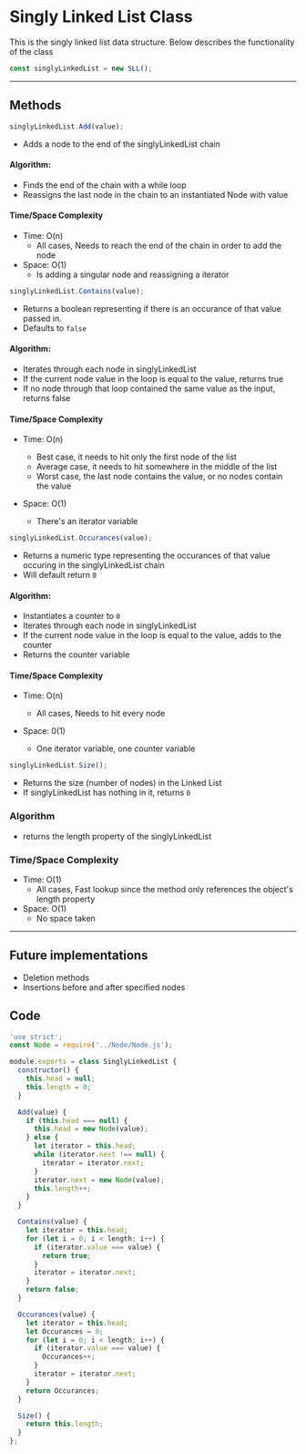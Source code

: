 # Singly Linked List Class

This is the singly linked list data structure. Below describes the functionality
of the class

```js
const singlyLinkedList = new SLL();
```

---

## Methods

```js
singlyLinkedList.Add(value);
```

- Adds a node to the end of the singlyLinkedList chain

#### Algorithm:

- Finds the end of the chain with a while loop
- Reassigns the last node in the chain to an instantiated Node with value

#### Time/Space Complexity

- Time: O(n)
  - All cases, Needs to reach the end of the chain in order to add the node
- Space: O(1)
  - Is adding a singular node and reassigning a iterator

```js
singlyLinkedList.Contains(value);
```

- Returns a boolean representing if there is an occurance of that value passed
  in.
- Defaults to `false`

#### Algorithm:

- Iterates through each node in singlyLinkedList
- If the current node value in the loop is equal to the value, returns true
- If no node through that loop contained the same value as the input, returns
  false

#### Time/Space Complexity

- Time: O(n)

  - Best case, it needs to hit only the first node of the list
  - Average case, it needs to hit somewhere in the middle of the list
  - Worst case, the last node contains the value, or no nodes contain the value

- Space: O(1)
  - There's an iterator variable

```js
singlyLinkedList.Occurances(value);
```

- Returns a numeric type representing the occurances of that value occuring in
  the singlyLinkedList chain
- Will default return `0`

#### Algorithm:

- Instantiates a counter to `0`
- Iterates through each node in singlyLinkedList
- If the current node value in the loop is equal to the value, adds to the
  counter
- Returns the counter variable

#### Time/Space Complexity

- Time: O(n)

  - All cases, Needs to hit every node

- Space: 0(1)
  - One iterator variable, one counter variable

```js
singlyLinkedList.Size();
```

- Returns the size (number of nodes) in the Linked List
- If singlyLinkedList has nothing in it, returns `0`

### Algorithm

- returns the length property of the singlyLinkedList

### Time/Space Complexity

- Time: O(1)
  - All cases, Fast lookup since the method only references the object's length
    property
- Space: O(1)
  - No space taken

---

## Future implementations

- Deletion methods
- Insertions before and after specified nodes

## Code

```js
'use strict';
const Node = require('../Node/Node.js');

module.exports = class SinglyLinkedList {
  constructor() {
    this.head = null;
    this.length = 0;
  }

  Add(value) {
    if (this.head === null) {
      this.head = new Node(value);
    } else {
      let iterator = this.head;
      while (iterator.next !== null) {
        iterator = iterator.next;
      }
      iterator.next = new Node(value);
      this.length++;
    }
  }

  Contains(value) {
    let iterator = this.head;
    for (let i = 0; i < length; i++) {
      if (iterator.value === value) {
        return true;
      }
      iterator = iterator.next;
    }
    return false;
  }

  Occurances(value) {
    let iterator = this.head;
    let Occurances = 0;
    for (let i = 0; i < length; i++) {
      if (iterator.value === value) {
        Occurances++;
      }
      iterator = iterator.next;
    }
    return Occurances;
  }

  Size() {
    return this.length;
  }
};
```
